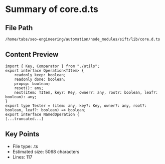 # Summary of core.d.ts
  
## File Path
`/home/tabs/seo-engineering/automation/node_modules/sift/lib/core.d.ts`

## Content Preview
```
import { Key, Comparator } from "./utils";
export interface Operation<TItem> {
    readonly keep: boolean;
    readonly done: boolean;
    propop: boolean;
    reset(): any;
    next(item: TItem, key?: Key, owner?: any, root?: boolean, leaf?: boolean): any;
}
export type Tester = (item: any, key?: Key, owner?: any, root?: boolean, leaf?: boolean) => boolean;
export interface NamedOperation {
[...truncated...]
```

## Key Points
- File type: .ts
- Estimated size: 5068 characters
- Lines: 117
